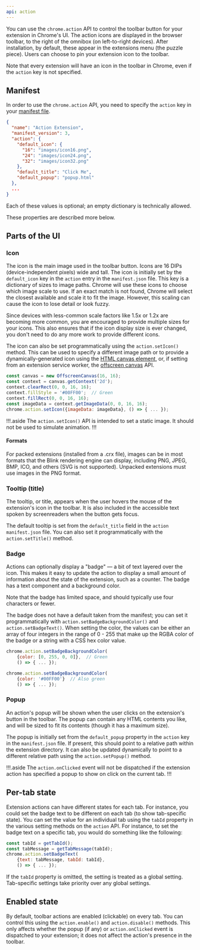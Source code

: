 ```yaml
---
api: action
---
```


You can use the `chrome.action` API to control the toolbar button for your
extension in Chrome's UI.  The action icons are displayed in the browser
toolbar, to the right of the omnibox (on left-to-right devices). After
installation, by default, these appear in the extensions menu (the puzzle
piece). Users can choose to pin your extension icon to the toolbar.

Note that every extension will have an icon in the toolbar in Chrome, even if
the `action` key is not specified.

## Manifest

In order to use the `chrome.action` API, you need to specify the `action` key
in your [manifest file][manifest].

```json
{
  "name": "Action Extension",
  "manifest_version": 3,
  "action": {
    "default_icon": {
      "16": "images/icon16.png",
      "24": "images/icon24.png",
      "32": "images/icon32.png"
    },
    "default_title": "Click Me",
    "default_popup": "popup.html"
  },
  ...
}
```

Each of these values is optional; an empty dictionary is technically allowed.

These properties are described more below.

## Parts of the UI

### Icon

The icon is the main image used in the toolbar button. Icons are 16 DIPs
(device-independent pixels) wide and tall. The icon is initially set by the
`default_icon` key in the `action` entry in the `manifest.json` file. This
key is a dictionary of sizes to image paths. Chrome will use these icons to
choose which image scale to use. If an exact match is not found, Chrome will
select the closest available and scale it to fit the image. However, this
scaling can cause the icon to lose detail or look fuzzy.

Since devices with less-common scale factors like 1.5x or 1.2x are becoming
more common, you are encouraged to provide multiple sizes for your icons. This
also ensures that if the icon display size is ever changed, you don't need to
do any more work to provide different icons.

The icon can also be set programmatically using the `action.setIcon()` method.
This can be used to specify a different image path or to provide a
dynamically-generated icon using the [HTML canvas element][canvas], or, if
setting from an extension service worker, the
[offscreen canvas][offscreencanvas] API.

```js
const canvas = new OffscreenCanvas(16, 16);
const context = canvas.getContext('2d');
context.clearRect(0, 0, 16, 16);
context.fillStyle = '#00FF00';  // Green
context.fillRect(0, 0, 16, 16);
const imageData = context.getImageData(0, 0, 16, 16);
chrome.action.setIcon({imageData: imageData}, () => { ... });
```

!!!.aside
The `action.setIcon()` API is intended to set a static image. It should not
be used to simulate animation.
!!!

#### Formats

For packed extensions (installed from a .crx file), images can be in most
formats that the Blink rendering engine can display, including PNG, JPEG,
BMP, ICO, and others (SVG is not supported). Unpacked extensions must use
images in the PNG format.

### Tooltip (title)

The tooltip, or title, appears when the user hovers the mouse of the
extension's icon in the toolbar. It is also included in the accessible text
spoken by screenreaders when the button gets focus.

The default tooltip is set from the `default_title` field in the `action`
`manifest.json` file. You can also set it programmatically with the
`action.setTitle()` method.

### Badge

Actions can optionally display a "badge" &mdash; a bit of text layered over the
icon. This makes it easy to update the action to display a small amount of
information about the state of the extension, such as a counter. The badge has a
text component and a background color.

Note that the badge has limited space, and should typically use four characters
or fewer.

The badge does not have a default taken from the manifest; you can set it
programmatically with `action.setBadgeBackgroundColor()` and
`action.setBadgeText()`. When setting the color, the values can be either
an array of four integers in the range of 0 - 255 that make up the RGBA
color of the badge or a string with a CSS hex color value.

```js
chrome.action.setBadgeBackgroundColor(
    {color: [0, 255, 0, 0]},  // Green
    () => { ... });

chrome.action.setBadgeBackgroundColor(
    {color: '#00FF00'}  // Also green
    () => { ... });
```

### Popup

An action's popup will be shown when the user clicks on the extension's button
in the toolbar. The popup can contain any HTML contents you like, and will be
sized to fit its contents (though it has a maximum size).

The popup is initially set from the `default_popup` property in the `action`
key in the `manifest.json` file. If present, this should point to a relative
path within the extension directory. It can also be updated dynamically to
point to a different relative path using the `action.setPopup()` method.

!!!.aside
The `action.onClicked` event will not be dispatched if the extension action
has specified a popup to show on click on the current tab.
!!!

## Per-tab state

Extension actions can have different states for each tab. For instance, you
could set the badge text to be different on each tab (to show tab-specific state).
You can set the value for an individual tab using the `tabId` property in the
various setting methods on the `action` API. For instance, to set the badge
text on a specific tab, you would do something like the following:

```js
const tabId = getTabId();
const tabMessage = getTabMessage(tabId);
chrome.action.setBadgeText(
    {text: tabMessage, tabId: tabId},
    () => { ... });
```

If the `tabId` property is omitted, the setting is treated as a global setting.
Tab-specific settings take priority over any global settings.

## Enabled state

By default, toolbar actions are enabled (clickable) on every tab. You can
control this using the `action.enable()` and `action.disable()` methods.
This only affects whether the popup (if any) or `action.onClicked` event
is dispatched to your extension; it does not affect the action's presence in the
toolbar.

[manifest]: /docs/extensions/mv3/manifest
[canvas]: https://developer.mozilla.org/en-US/docs/Web/API/HTMLCanvasElement
[offscreencanvas]: https://developer.mozilla.org/en-US/docs/Web/API/OffscreenCanvas
